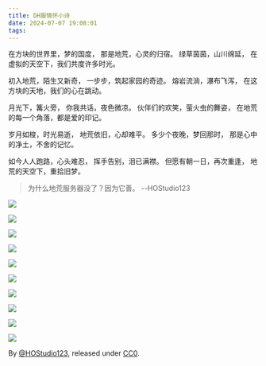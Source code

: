 ```yaml
---
title: DH服情怀小诗
date: 2024-07-07 19:08:01
tags:
---
```

在方块的世界里，梦的国度，
那是地荒，心灵的归宿。
绿草茵茵，山川绵延，
在虚拟的天空下，我们共度许多时光。

初入地荒，陌生又新奇，
一步步，筑起家园的奇迹。
熔岩流淌，瀑布飞泻，
在这方块的天地，我们的心在跳动。

月光下，篝火旁，
你我共话，夜色微凉。
伙伴们的欢笑，萤火虫的舞姿，
在地荒的每一个角落，都是爱的印记。

岁月如梭，时光易逝，
地荒依旧，心却难平。
多少个夜晚，梦回那时，
那是心中的净土，不舍的记忆。

如今人人跑路，心头难忍，
挥手告别，泪已满襟。
但愿有朝一日，再次重逢，
地荒的天空下，重拾旧梦。

> 为什么地荒服务器没了？因为它善。 --HOStudio123

![](images/DH服情怀小诗/1.jpg)

![](images/DH服情怀小诗/2.jpg)

![](images/DH服情怀小诗/3.jpg)

![](images/DH服情怀小诗/4.jpg)

![](images/DH服情怀小诗/5.jpg)

![](images/DH服情怀小诗/5.jpg)

![](images/DH服情怀小诗/6.jpg)

![](images/DH服情怀小诗/7.jpg)

![](images/DH服情怀小诗/8.jpg)

![](images/DH服情怀小诗/9.jpg)

By [@HOStudio123](https://github.com/HOStudio123), released under [CC0](https://creativecommons.org/public-domain/cc0/).
